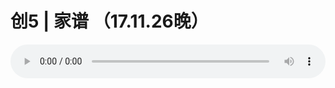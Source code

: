 # 创5 | 家谱 （17.11.26晚）

<audio style="width: 100%;" preload="false" controls controlslist="nodownload"><source src="http://file.simai.life/audio/mp3/old/16876.mp3" type="audio/mpeg">Your browser does not support the audio element.</audio>


